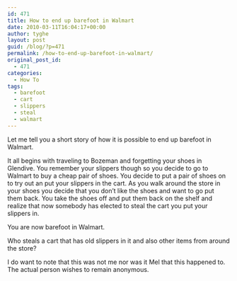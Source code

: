 ```yaml
---
id: 471
title: How to end up barefoot in Walmart
date: 2010-03-11T16:04:17+00:00
author: tyghe
layout: post
guid: /blog/?p=471
permalink: /how-to-end-up-barefoot-in-walmart/
original_post_id:
  - 471
categories:
  - How To
tags:
  - barefoot
  - cart
  - slippers
  - steal
  - walmart
---
```

Let me tell you a short story of how it is possible to end up barefoot in Walmart.

It all begins with traveling to Bozeman and forgetting your shoes in Glendive. You remember your slippers though so you decide to go to Walmart to buy a cheap pair of shoes. You decide to put a pair of shoes on to try out an put your slippers in the cart. As you walk around the store in your shoes you decide that you don&#8217;t like the shoes and want to go put them back. You take the shoes off and put them back on the shelf and realize that now somebody has elected to steal the cart you put your slippers in.

You are now barefoot in Walmart.

Who steals a cart that has old slippers in it and also other items from around the store?

I do want to note that this was not me nor was it Mel that this happened to. The actual person wishes to remain anonymous.
